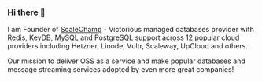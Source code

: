 ### Hi there 👋

I am Founder of [ScaleChamp](https://www.scalechamp.com) - Victorious managed databases provider with Redis, KeyDB, MySQL and PostgreSQL support across 12 popular cloud providers including Hetzner, Linode, Vultr, Scaleway, UpCloud and others.

Our mission to deliver OSS as a service and make popular databases and message streaming services adopted by even more great companies!
